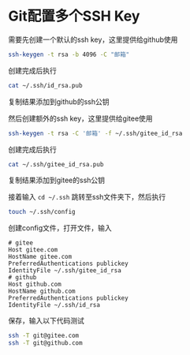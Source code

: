 # Git配置多个SSH Key

需要先创建一个默认的ssh key，这里提供给github使用

```bash
ssh-keygen -t rsa -b 4096 -C "邮箱"
```

创建完成后执行

```bash
cat ~/.ssh/id_rsa.pub
```

复制结果添加到github的ssh公钥

然后创建额外的ssh key，这里提供给gitee使用

```bash
ssh-keygen -t rsa -C '邮箱' -f ~/.ssh/gitee_id_rsa
```

创建完成后执行

```bash
cat ~/.ssh/gitee_id_rsa.pub
```

复制结果添加到gitee的ssh公钥

接着输入 `cd ~/.ssh` 跳转至ssh文件夹下，然后执行

```bash
touch ~/.ssh/config
```

创建config文件，打开文件，输入

```
# gitee
Host gitee.com
HostName gitee.com
PreferredAuthentications publickey
IdentityFile ~/.ssh/gitee_id_rsa
# github
Host github.com
HostName github.com
PreferredAuthentications publickey
IdentityFile ~/.ssh/id_rsa
```

保存，输入以下代码测试

```bash
ssh -T git@gitee.com
ssh -T git@github.com
```

